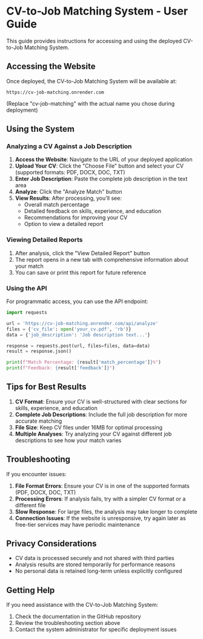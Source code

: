 # CV-to-Job Matching System - User Guide

This guide provides instructions for accessing and using the deployed CV-to-Job Matching System.

## Accessing the Website

Once deployed, the CV-to-Job Matching System will be available at:

```
https://cv-job-matching.onrender.com
```

(Replace "cv-job-matching" with the actual name you chose during deployment)

## Using the System

### Analyzing a CV Against a Job Description

1. **Access the Website**: Navigate to the URL of your deployed application
2. **Upload Your CV**: Click the "Choose File" button and select your CV (supported formats: PDF, DOCX, DOC, TXT)
3. **Enter Job Description**: Paste the complete job description in the text area
4. **Analyze**: Click the "Analyze Match" button
5. **View Results**: After processing, you'll see:
   - Overall match percentage
   - Detailed feedback on skills, experience, and education
   - Recommendations for improving your CV
   - Option to view a detailed report

### Viewing Detailed Reports

1. After analysis, click the "View Detailed Report" button
2. The report opens in a new tab with comprehensive information about your match
3. You can save or print this report for future reference

### Using the API

For programmatic access, you can use the API endpoint:

```python
import requests

url = 'https://cv-job-matching.onrender.com/api/analyze'
files = {'cv_file': open('your_cv.pdf', 'rb')}
data = {'job_description': 'Job description text...'}

response = requests.post(url, files=files, data=data)
result = response.json()

print(f"Match Percentage: {result['match_percentage']}%")
print(f"Feedback: {result['feedback']}")
```

## Tips for Best Results

1. **CV Format**: Ensure your CV is well-structured with clear sections for skills, experience, and education
2. **Complete Job Descriptions**: Include the full job description for more accurate matching
3. **File Size**: Keep CV files under 16MB for optimal processing
4. **Multiple Analyses**: Try analyzing your CV against different job descriptions to see how your match varies

## Troubleshooting

If you encounter issues:

1. **File Format Errors**: Ensure your CV is in one of the supported formats (PDF, DOCX, DOC, TXT)
2. **Processing Errors**: If analysis fails, try with a simpler CV format or a different file
3. **Slow Response**: For large files, the analysis may take longer to complete
4. **Connection Issues**: If the website is unresponsive, try again later as free-tier services may have periodic maintenance

## Privacy Considerations

- CV data is processed securely and not shared with third parties
- Analysis results are stored temporarily for performance reasons
- No personal data is retained long-term unless explicitly configured

## Getting Help

If you need assistance with the CV-to-Job Matching System:

1. Check the documentation in the GitHub repository
2. Review the troubleshooting section above
3. Contact the system administrator for specific deployment issues

